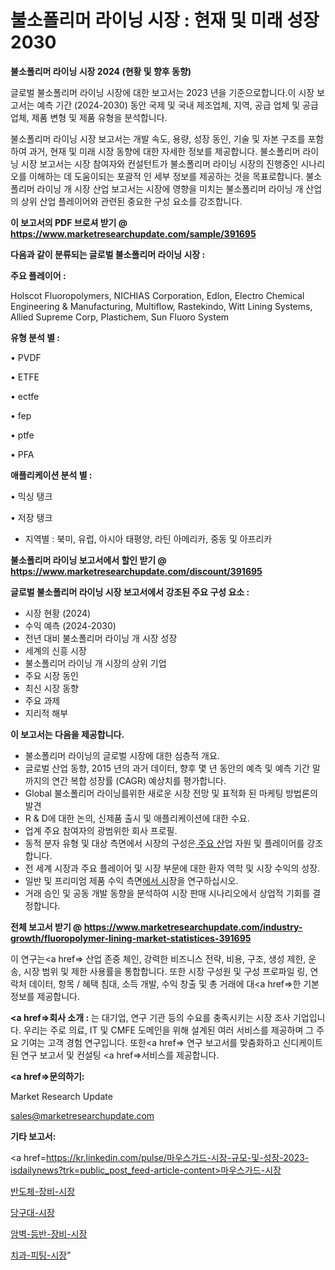 # 불소폴리머 라이닝 시장 : 현재 및 미래 성장 2030

<strong>불소폴리머 라이닝 시장 2024 (현황 및 향후 동향)</strong>

글로벌 불소폴리머 라이닝 시장에 대한 보고서는 2023 년을 기준으로합니다.이 시장 보고서는 예측 기간 (2024-2030) 동안 국제 및 국내 제조업체, 지역, 공급 업체 및 공급 업체, 제품 변형 및 제품 유형을 분석합니다.

불소폴리머 라이닝 시장 보고서는 개발 속도, 용량, 성장 동인, 기술 및 자본 구조를 포함하여 과거, 현재 및 미래 시장 동향에 대한 자세한 정보를 제공합니다. 불소폴리머 라이닝 시장 보고서는 시장 참여자와 컨설턴트가 불소폴리머 라이닝 시장의 진행중인 시나리오를 이해하는 데 도움이되는 포괄적 인 세부 정보를 제공하는 것을 목표로합니다. 불소폴리머 라이닝 개 시장 산업 보고서는 시장에 영향을 미치는 불소폴리머 라이닝 개 산업의 상위 산업 플레이어와 관련된 중요한 구성 요소를 강조합니다.



<strong>이 보고서의 PDF 브로셔 받기 @ <a href=https://www.marketresearchupdate.com/sample/391695>https://www.marketresearchupdate.com/sample/391695</a></strong>



<strong>다음과 같이 분류되는 글로벌 불소폴리머 라이닝 시장 :</strong>



<strong>주요 플레이어 :</strong>

Holscot Fluoropolymers, NICHIAS Corporation, Edlon, Electro Chemical Engineering & Manufacturing, Multiflow, Rastekindo, Witt Lining Systems, Allied Supreme Corp, Plastichem, Sun Fluoro System



<strong>유형 분석 별 :</strong>

• PVDF

• ETFE

• ectfe

• fep

• ptfe

• PFA



<strong>애플리케이션 분석 별 :</strong>

• 믹싱 탱크

• 저장 탱크

<ul>
  <li>지역별 : 북미, 유럽, 아시아 태평양, 라틴 아메리카, 중동 및 아프리카</li>
</ul>


<strong>불소폴리머 라이닝 보고서에서 할인 받기 @ <a href=https://www.marketresearchupdate.com/discount/391695>https://www.marketresearchupdate.com/discount/391695</a></strong>



<strong>글로벌 불소폴리머 라이닝 시장 보고서에서 강조된 주요 구성 요소 :</strong>
<ul>
  <li>시장 현황 (2024)</li>
  <li>수익 예측 (2024-2030)</li>
  <li>전년 대비 불소폴리머 라이닝 개 시장 성장</li>
  <li>세계의 신흥 시장</li>
  <li>불소폴리머 라이닝 개 시장의 상위 기업</li>
  <li>주요 시장 동인</li>
  <li>최신 시장 동향</li>
  <li>주요 과제</li>
  <li>지리적 해부</li>
</ul>


<strong>이 보고서는 다음을 제공합니다.</strong>
<ul>
  <li>불소폴리머 라이닝의 글로벌 시장에 대한 심층적 개요.</li>
  <li>글로벌 산업 동향, 2015 년의 과거 데이터, 향후 몇 년 동안의 예측 및 예측 기간 말까지의 연간 복합 성장률 (CAGR) 예상치를 평가합니다.</li>
  <li>Global 불소폴리머 라이닝를위한 새로운 시장 전망 및 표적화 된 마케팅 방법론의 발견</li>
  <li>R &amp; D에 대한 논의, 신제품 출시 및 애플리케이션에 대한 수요.</li>
  <li>업계 주요 참여자의 광범위한 회사 프로필.</li>
  <li>동적 분자 유형 및 대상 측면에서 시장의 구성은<a href=> 주요 산</a>업 자원 및 플레이어를 강조합니다.</li>
  <li>전 세계 시장과 주요 플레이어 및 시장 부문에 대한 환자 역학 및 시장 수익의 성장.</li>
  <li>일반 및 프리미엄 제품 수익 측면<a href=>에서 시</a>장을 연구하십시오.</li>
  <li>거래 승인 및 공동 개발 동향을 분석하여 시장 판매 시나리오에서 상업적 기회를 결정합니다.</li>
</ul>



<strong>전체 보고서 받기 @ <a href=https://www.marketresearchupdate.com/industry-growth/fluoropolymer-lining-market-statistices-391695>https://www.marketresearchupdate.com/industry-growth/fluoropolymer-lining-market-statistices-391695</a></strong>

이 연구는<a href=> 산업 존중</a> 체인, 강력한 비즈니스 전략, 비용, 구조, 생성 제한, 운송, 시장 범위 및 제한 사용률을 통합합니다. 또한 시장 구성원 및 구성 프로파일 링, 연락처 데이터, 항목 / 혜택 침대, 소득 개발, 수익 창출 및 총 거래에 대<a href=>한 기본 </a>정보를 제공합니다.



<strong><a href=>회사 소</a>개 :</strong>
는 대기업, 연구 기관 등의 수요를 충족시키는 시장 조사 기업입니다. 우리는 주로 의료, IT 및 CMFE 도메인을 위해 설계된 여러 서비스를 제공하며 그 주요 기여는 고객 경험 연구입니다. 또한<a href=> 연구 보</a>고서를 맞춤화하고 신디케이트 된 연구 보고서 및 컨설팅 <a href=>서비스</a>를 제공합니다.



<strong><a href=>문의하기:</a></strong>

Market Research Update

sales@marketresearchupdate.com



<strong>기타 보고서:</strong>

<a href=https://kr.linkedin.com/pulse/마우스가드-시장-규모-및-성장-2023-isdailynews?trk=public_post_feed-article-content>마우스가드-시장</a>

<a href=https://www.linkedin.com/pulse/반도체-장비-시장-동향-및-성장-전망-survey-savvy-insights-360-analysis/>반도체-장비-시장</a>

<a href=https://www.linkedin.com/pulse/당구대-시장-진입-전략-및-위험-평가2029년-consumer-connection-chronicles-24--l84bf/>당구대-시장</a>

<a href=https://www.linkedin.com/pulse/암벽-등반-장비-시장-세분화-연구-및-목표-고객2029년-trend-tracking-tips-360-analysis-gkgpf/>암벽-등반-장비-시장</a>

<a href=https://www.linkedin.com/pulse/치과-피팅-시장-경쟁-분석-및-성장-잠재력-2030-isdailynews-9z3nc/>치과-피팅-시장</a>"
